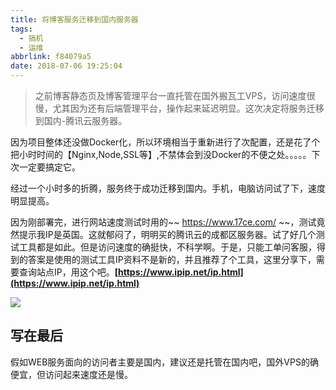 ```yaml
---
title: 将博客服务迁移到国内服务器
tags:
  - 搞机
  - 运维
abbrlink: f84079a5
date: 2018-07-06 19:25:04
---
```

> 之前博客静态页及博客管理平台一直托管在国外搬瓦工VPS，访问速度很慢，尤其因为还有后端管理平台，操作起来延迟明显。这次决定将服务迁移到国内-腾讯云服务器。

因为项目整体还没做Docker化，所以环境相当于重新进行了次配置，还是花了个把小时时间的【Nginx,Node,SSL等】,不禁体会到没Docker的不便之处。。。。。下次一定要搞定它。

经过一个小时多的折腾，服务终于成功迁移到国内。手机，电脑访问试了下，速度明显提高。

因为刚部署完，进行网站速度测试时用的~~ https://www.17ce.com/ ~~，测试竟然提示我IP是英国。这就郁闷了，明明买的腾讯云的成都区服务器。试了好几个测试工具都是如此。但是访问速度的确挺快，不科学啊。于是，只能工单问客服，得到的答案是使用的测试工具IP资料不是新的，并且推荐了个工具，这里分享下，需要查询站点IP，用这个吧。**[https://www.ipip.net/ip.html](https://www.ipip.net/ip.html)**

![](//static.1991421.cn/2018-07-06-113758.png)

## 写在最后
假如WEB服务面向的访问者主要是国内，建议还是托管在国内吧，国外VPS的确便宜，但访问起来速度还是慢。
